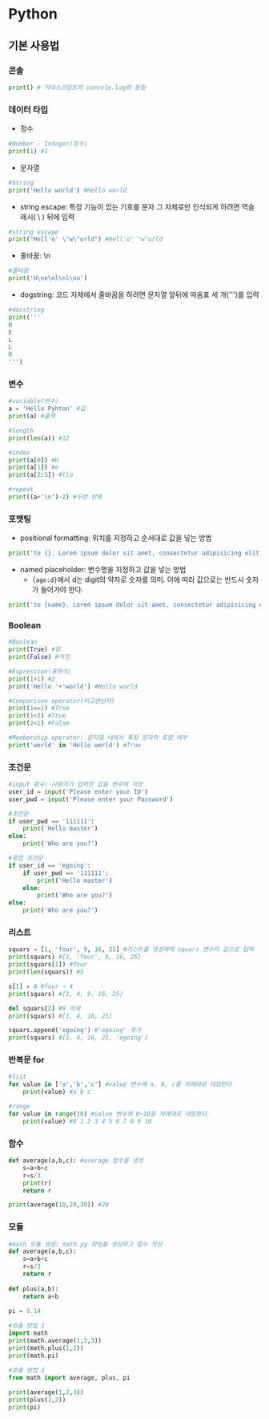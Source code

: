 # Python
## 기본 사용법
### 콘솔
```python
print() # 자바스크립트의 console.log와 동일
```

### 데이터 타입
- 정수
```python
#Number - Integer(정수)
print(1) #1
```

- 문자열
```python
#String
print('Hello world') #Hello world
```

- string escape: 특정 기능이 있는 기호를 문자 그 자체로만 인식되게 하려면 역슬래시( \ ) 뒤에 입력
```python
#string escape
print("Hell'o' \"w\"orld") #Hell'o' "w"orld
```

- 줄바꿈: \n
```python
#줄바꿈
print('H\ne\nl\nl\no') 
```

- dogstring: 코드 자체에서 줄바꿈을 하려면 문자열 앞뒤에 따옴표 세 개(''')를 입력
```python
#docstring
print('''
H
E
L
L
O
''')
```

### 변수
```python
#variable(변수)
a = 'Hello Pyhton' #값
print(a) #출력

#length
print(len(a)) #12

#index
print(a[0]) #H
print(a[1]) #e
print(a[2:5]) #llo

#repeat
print((a+'\n')-2) #두번 반복
```

### 포맷팅
- positional formatting: 위치를 지정하고 순서대로 값을 넣는 방법
```python
print('to {}. Lorem ipsum dolor sit amet, consectetur adipisicing elit, sed do eiusmod tempor incididunt ut labore et dolore magna aliqua. Ut enim ad minim apple veniam, quis nostrud exercitation ullamco laboris nisi ut aliquip ex ea commodo consequat. {} Duis aute irure dolor in {} reprehenderit apple computer in voluptate velit esse cillum dolore eu fugiat nulla pariatur. Excepteur sint occaecat cupidatat non proident, sunt in culpa qui {} officia deserunt mollit anim id est laborum.'.format('egoing', 12, 'egoing', 'egoing'))
```

- named placeholder: 변수명을 지정하고 값을 넣는 방법
  - `{age:d}`에서 d는 digit의 약자로 숫자를 의미. 이에 따라 값으로는 반드시 숫자가 들어가야 한다. 
```python
print('to {name}. Lorem ipsum dolor sit amet, consectetur adipisicing elit, sed do eiusmod tempor incididunt ut labore et dolore magna aliqua. Ut enim ad minim apple veniam, quis nostrud exercitation ullamco laboris nisi ut aliquip ex ea commodo consequat. {age:d} Duis aute irure dolor in {name} reprehenderit apple computer in voluptate velit esse cillum dolore eu fugiat nulla pariatur. Excepteur sint occaecat cupidatat non proident, sunt in culpa qui {name} officia deserunt mollit anim id est laborum.'.format(name='egoing', age=12))
```

### Boolean
``` python
#Boolean
print(True) #참
print(False) #거짓

#Expression(표현식)
print(1+1) #2
print('Hello '+'world') #Hello world

#Comparison operator(비교연산자)
print(1==1) #True
print(1<2) #True
print(2<1) #False

#Membership operator: 문자열 내에서 특정 문자의 포함 여부 
print('world' in 'Hello world') #True
```

### 조건문
```python
#input 함수: 사용자가 입력한 값을 변수에 저장
user_id = input('Please enter your ID') 
user_pwd = input('Please enter your Password')

#조건문
if user_pwd == '111111':
    print('Hello master')
else:
    print('Who are you?')

#중첩 조건문
if user_id == 'egoing':
    if user_pwd == '111111':
        print('Hello master')
    else:
        print('Who are you?')
else:
    print('Who are you?')
```

### 리스트
```python
squars = [1, 'four', 9, 16, 25] #리스트를 생성하여 squars 변수의 값으로 입력
print(squars) #[1, 'four', 9, 16, 25]
print(squars[1]) #four
print(len(squars)) #5

s[1] = 4 #four → 4
print(squars) #[1, 4, 9, 16, 25]

del squars[2] #9 삭제
print(squars) #[1, 4, 16, 25]

squars.append('egoing') #'egoing' 추가
print(squars) #[1, 4, 16, 25, 'egoing']
```

### 반복문 for
```python
#list 
for value in ['a','b','c'] #value 변수에 a, b, c를 차례대로 대입한다
    print(value) #a b c

#range
for value in range(10) #value 변수에 0~10을 차례대로 대입한다
    print(value) #0 1 2 3 4 5 6 7 8 9 10
```

### 함수
```python
def average(a,b,c): #average 함수를 생성
    s=a+b+c
    r=s/3
    print(r)
    return r

print(average(10,20,30)) #20
``` 

### 모듈
```python
#math 모듈 생성: math.py 파일을 생성하고 함수 작성
def average(a,b,c):
    s=a+b+c
    r=s/3
    return r
 
def plus(a,b):
    return a+b
 
pi = 3.14

#호출 방법 1
import math
print(math.average(1,2,3))
print(math.plus(1,2))
print(math.pi)

#호출 방법 2
from math import average, plus, pi
 
print(average(1,2,3))
print(plus(1,2))
print(pi)
```
